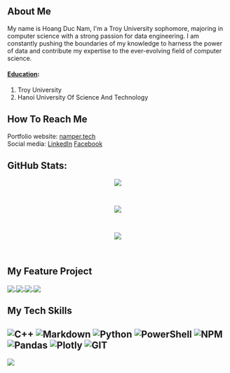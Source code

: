 ## About Me
<p> My name is Hoang Duc Nam, I'm a Troy University sophomore, majoring in computer science with a strong passion for data engineering. I am constantly pushing the boundaries of my knowledge to harness the power of data and contribute my expertise to the ever-evolving field of computer science.</p>

#### <ins>Education</ins>:
1. Troy University
2. Hanoi University Of Science And Technology

## How To Reach Me
Portfolio website: [namper.tech](https://namper.tech/) <br/>
Social media: [LinkedIn](https://www.linkedin.com/in/nam-hd) [Facebook](https://www.facebook.com/nam.doffy) <br/>

## GitHub Stats:
<p align="center"> <img align="center" src="https://github-readme-stats.vercel.app/api/top-langs/?username=nam-ruto&theme=react&hide_border=false&include_all_commits=false&count_private=false&layout=compact" /></p><br/>

<p align="center"> <img align="center" src="https://github-readme-stats.vercel.app/api?username=nam-ruto&theme=react&hide_border=false&include_all_commits=false&count_private=false" /></p><br/>

<p align="center"> <img align="center" src="https://github-readme-streak-stats.herokuapp.com/?user=nam-ruto&theme=react&hide_border=false" /></p><br/>

## My Feature Project
<!-- Row 1 -->
<a href="https://github.com/nam-ruto/SnakeGame">
  <img align="center" src="https://github-readme-stats-anuraghazra1.vercel.app/api/pin/?username=nam-ruto&repo=SnakeGame&theme=radical" />
</a>
<a href="https://github.com/nam-ruto/pomoTimerTest">
  <img align="center" src="https://github-readme-stats-anuraghazra1.vercel.app/api/pin/?username=nam-ruto&repo=pomoTimerTest&theme=merko" />
</a>

<!-- Row 2 -->
<a href="https://github.com/nam-ruto/BKcorporation_mng_system">
  <!-- Change the `github-readme-stats.anuraghazra1.vercel.app` to `github-readme-stats.vercel.app`  -->
  <img align="center" src="https://github-readme-stats.anuraghazra1.vercel.app/api/pin/?username=nam-ruto&repo=BKcorporation_mng_system&theme=gruvbox" />
</a>    
<a href="https://github.com/nam-ruto/programming_book">
  <!-- Change the `github-readme-stats.anuraghazra1.vercel.app` to `github-readme-stats.vercel.app`  -->
  <img align="center" src="https://github-readme-stats.anuraghazra1.vercel.app/api/pin/?username=nam-ruto&repo=programming_book&theme=dark" />
</a>

## My Tech Skills
![C++](https://img.shields.io/badge/c++-%2300599C.svg?style=for-the-badge&logo=c%2B%2B&logoColor=white) ![Markdown](https://img.shields.io/badge/markdown-%23000000.svg?style=for-the-badge&logo=markdown&logoColor=white) ![Python](https://img.shields.io/badge/python-3670A0?style=for-the-badge&logo=python&logoColor=ffdd54) ![PowerShell](https://img.shields.io/badge/PowerShell-%235391FE.svg?style=for-the-badge&logo=powershell&logoColor=white) ![NPM](https://img.shields.io/badge/NPM-%23CB3837.svg?style=for-the-badge&logo=npm&logoColor=white) ![Pandas](https://img.shields.io/badge/pandas-%23150458.svg?style=for-the-badge&logo=pandas&logoColor=white) ![Plotly](https://img.shields.io/badge/Plotly-%233F4F75.svg?style=for-the-badge&logo=plotly&logoColor=white) ![GIT](https://img.shields.io/badge/Git-fc6d26?style=for-the-badge&logo=git&logoColor=white)
---
[![](https://visitcount.itsvg.in/api?id=nam-ruto&icon=2&color=9)](https://visitcount.itsvg.in)
